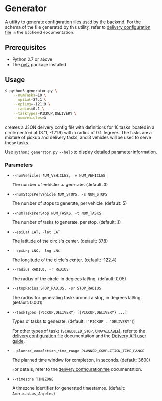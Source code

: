 # Generator

A utility to generate configuration files used by the backend. For the schema
of the file generated by this utility, refer to
[delivery configuration file](../../backend/README.md#delivery-configuration-file)
in the backend documentation.

## Prerequisites
 - Python 3.7 or above
 - The [pytz](https://pypi.org/project/pytz/) package installed

## Usage

```sh
$ python3 generator.py \
    --numTasks=10 \
    --epiLat=37.1 \
    --epiLng=-121.9 \
    --radius=0.1 \
    --taskTypes=PICKUP,DELIVERY \
    --numVehicles=3
```

creates a JSON delivery config file with definitions for 10 tasks located in a circle
centred at (37.1, -121.9) with a radius of 0.1 degrees. The tasks are a mixture
of pickup and delivery tasks, and 3 vehicles will be used to serve these tasks.

Use `python3 generator.py --help` to display detailed parameter information.

### Parameters
-  `--numVehicles NUM_VEHICLES, -v NUM_VEHICLES`

   The number of vehicles to generate. (default: 3)

-  `--numStopsPerVehicle NUM_STOPS, -s NUM_STOPS`

   The number of stops to generate, per vehicle. (default: 5)

-  `--numTasksPerStop NUM_TASKS, -t NUM_TASKS`

   The number of tasks to generate, per stop. (default: 3)

-  `--epiLat LAT, -lat LAT`

   The latitude of the circle's center. (default: 37.8)

-  `--epiLng LNG, -lng LNG`

   The longitude of the circle's center. (default: -122.4)

-  `--radius RADIUS, -r RADIUS`

   The radius of the circle, in degrees lat/lng. (default: 0.05)

-  `--stopRadius STOP_RADIUS, -sr STOP_RADIUS`

   The radius for generating tasks around a stop, in degrees lat/lng.
   (default: 0.001)

-  `--taskTypes {PICKUP,DELIVERY} [{PICKUP,DELIVERY} ...]`

   Types of tasks to generate. (default: `['PICKUP', 'DELIVERY']`)

   For other types of tasks (`SCHEDULED_STOP`, `UNAVAILABLE`), refer to the
   [delivery configuration file](../../backend/README.md#delivery-configuration-file)
   documentation and the
   [Delivery API user guide](https://developers.google.com/maps/documentation/transportation-logistics/last-mile-fleet-solution/shipment-tracking/fleet-engine/deliveries_api#use_cases).

-  `--planned_completion_time_range PLANNED_COMPLETION_TIME_RANGE`

   The planned time window for completion, in seconds. (default: 3600)

   For details, refer to the
   [delivery configuration file](../../backend/README.md#delivery-configuration-file)
   documentation.

-  `--timezone TIMEZONE`

   A timezone identifier for generated timestamps.
   (default: `America/Los_Angeles`)
